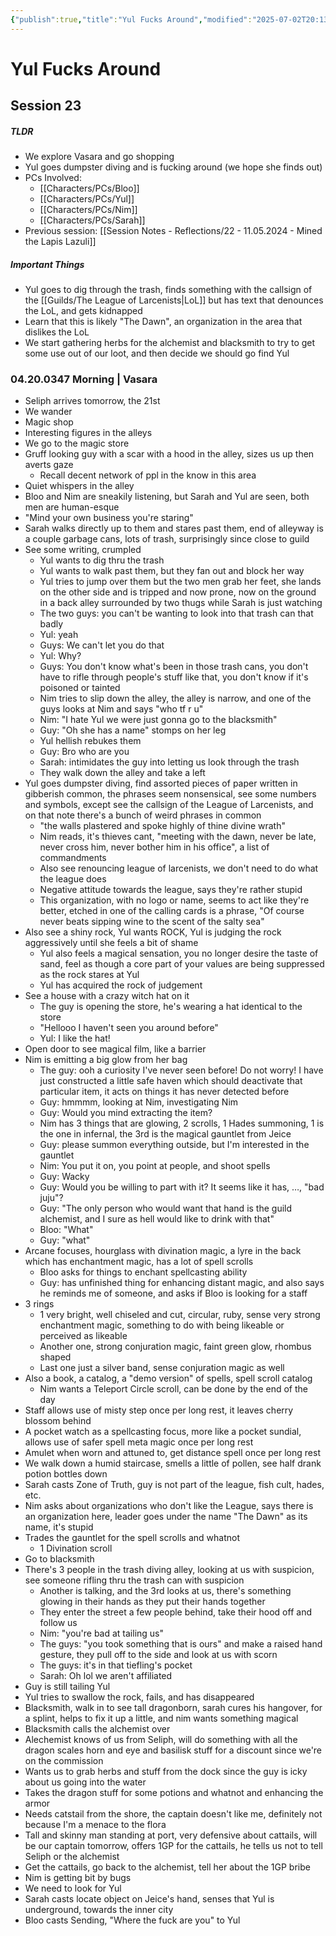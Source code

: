 ```yaml
---
{"publish":true,"title":"Yul Fucks Around","modified":"2025-07-02T20:13:30.756-07:00","cssclasses":""}
---
```




# Yul Fucks Around

## Session 23

##### TLDR

- We explore Vasara and go shopping
- Yul goes dumpster diving and is fucking around (we hope she finds out)
- PCs Involved:
  - [[Characters/PCs/Bloo]]
  - [[Characters/PCs/Yul]]
  - [[Characters/PCs/Nim]]
  - [[Characters/PCs/Sarah]]
- Previous session: [[Session Notes - Reflections/22 - 11.05.2024 - Mined the Lapis Lazuli]]

##### Important Things

- Yul goes to dig through the trash, finds something with the callsign of the [[Guilds/The League of Larcenists\|LoL]] but has text that denounces the LoL, and gets kidnapped
- Learn that this is likely "The Dawn", an organization in the area that dislikes the LoL
- We start gathering herbs for the alchemist and blacksmith to try to get some use out of our loot, and then decide we should go find Yul

### 04.20.0347 Morning | Vasara

- Seliph arrives tomorrow, the 21st
- We wander
- Magic shop
- Interesting figures in the alleys
- We go to the magic store
- Gruff looking guy with a scar with a hood in the alley, sizes us up then averts gaze
  - Recall decent network of ppl in the know in this area
- Quiet whispers in the alley
- Bloo and Nim are sneakily listening, but Sarah and Yul are seen, both men are human-esque
- "Mind your own business you're staring"
- Sarah walks directly up to them and stares past them, end of alleyway is a couple garbage cans, lots of trash, surprisingly since close to guild
- See some writing, crumpled
  - Yul wants to dig thru the trash
  - Yul wants to walk past them, but they fan out and block her way
  - Yul tries to jump over them but the two men grab her feet, she lands on the other side and is tripped and now prone, now on the ground in a back alley surrounded by two thugs while Sarah is just watching
  - The two guys: you can't be wanting to look into that trash can that badly
  - Yul: yeah
  - Guys: We can't let you do that
  - Yul: Why?
  - Guys: You don't know what's been in those trash cans, you don't have to rifle through people's stuff like that, you don't know if it's poisoned or tainted
  - Nim tries to slip down the alley, the alley is narrow, and one of the guys looks at Nim and says "who tf r u"
  - Nim: "I hate Yul we were just gonna go to the blacksmith"
  - Guy: "Oh she has a name" stomps on her leg
  - Yul hellish rebukes them
  - Guy: Bro who are you
  - Sarah: intimidates the guy into letting us look through the trash
  - They walk down the alley and take a left
- Yul goes dumpster diving, find assorted pieces of paper written in gibberish common, the phrases seem nonsensical, see some numbers and symbols, except see the callsign of the League of Larcenists, and on that note there's a bunch of weird phrases in common
  - "the walls plastered and spoke highly of thine divine wrath"
  - Nim reads, it's thieves cant, "meeting with the dawn, never be late, never cross him, never bother him in his office", a list of commandments
  - Also see renouncing league of larcenists, we don't need to do what the league does
  - Negative attitude towards the league, says they're rather stupid
  - This organization, with no logo or name, seems to act like they're better, etched in one of the calling cards is a phrase, "Of course never beats sipping wine to the scent of the salty sea"
- Also see a shiny rock, Yul wants ROCK, Yul is judging the rock aggressively until she feels a bit of shame
  - Yul also feels a magical sensation, you no longer desire the taste of sand, feel as though a core part of your values are being suppressed as the rock stares at Yul
  - Yul has acquired the rock of judgement
- See a house with a crazy witch hat on it
  - The guy is opening the store, he's wearing a hat identical to the store
  - "Hellooo I haven't seen you around before"
  - Yul: I like the hat!
- Open door to see magical film, like a barrier
- Nim is emitting a big glow from her bag
  - The guy: ooh a curiosity I've never seen before! Do not worry! I have just constructed a little safe haven which should deactivate that particular item, it acts on things it has never detected before
  - Guy: hmmmm, looking at Nim, investigating Nim
  - Guy: Would you mind extracting the item?
  - Nim has 3 things that are glowing, 2 scrolls, 1 Hades summoning, 1 is the one in infernal, the 3rd is the magical gauntlet from Jeice
  - Guy: please summon everything outside, but I'm interested in the gauntlet
  - Nim: You put it on, you point at people, and shoot spells
  - Guy: Wacky
  - Guy: Would you be willing to part with it? It seems like it has, …, "bad juju"?
  - Guy: "The only person who would want that hand is the guild alchemist, and I sure as hell would like to drink with that"
  - Bloo: "What"
  - Guy: "what"
- Arcane focuses, hourglass with divination magic, a lyre in the back which has enchantment magic, has a lot of spell scrolls
  - Bloo asks for things to enchant spellcasting ability
  - Guy: has unfinished thing for enhancing distant magic, and also says he reminds me of someone, and asks if Bloo is looking for a staff
- 3 rings
  - 1 very bright, well chiseled and cut, circular, ruby, sense very strong enchantment magic, something to do with being likeable or perceived as likeable
  - Another one, strong conjuration magic, faint green glow, rhombus shaped
  - Last one just a silver band, sense conjuration magic as well
- Also a book, a catalog, a "demo version" of spells, spell scroll catalog
  - Nim wants a Teleport Circle scroll, can be done by the end of the day
- Staff allows use of misty step once per long rest, it leaves cherry blossom behind
- A pocket watch as a spellcasting focus, more like a pocket sundial, allows use of safer spell meta magic once per long rest
- Amulet when worn and attuned to, get distance spell once per long rest
- We walk down a humid staircase, smells a little of pollen, see half drank potion bottles down
- Sarah casts Zone of Truth, guy is not part of the league, fish cult, hades, etc.
- Nim asks about organizations who don't like the League, says there is an organization here, leader goes under the name "The Dawn" as its name, it's stupid
- Trades the gauntlet for the spell scrolls and whatnot
  - 1 Divination scroll
- Go to blacksmith
- There's 3 people in the trash diving alley, looking at us with suspicion, see someone rifling thru the trash can with suspicion
  - Another is talking, and the 3rd looks at us, there's something glowing in their hands as they put their hands together
  - They enter the street a few people behind, take their hood off and follow us
  - Nim: "you're bad at tailing us"
  - The guys: "you took something that is ours" and make a raised hand gesture, they pull off to the side and look at us with scorn
  - The guys: it's in that tiefling's pocket
  - Sarah: Oh lol we aren't affiliated
- Guy is still tailing Yul
- Yul tries to swallow the rock, fails, and has disappeared
- Blacksmith, walk in to see tall dragonborn, sarah cures his hangover, for a splint, helps to fix it up a little, and nim wants something magical
- Blacksmith calls the alchemist over
- Alechemist knows of us from Seliph, will do something with all the dragon scales horn and eye and basilisk stuff for a discount since we're on the commission
- Wants us to grab herbs and stuff from the dock since the guy is icky about us going into the water
- Takes the dragon stuff for some potions and whatnot and enhancing the armor
- Needs catstail from the shore, the captain doesn't like me, definitely not because I'm a menace to the flora
- Tall and skinny man standing at port, very defensive about cattails, will be our captain tomorrow, offers 1GP for the cattails, he tells us not to tell Seliph or the alchemist
- Get the cattails, go back to the alchemist, tell her about the 1GP bribe
- Nim is getting bit by bugs
- We need to look for Yul
- Sarah casts locate object on Jeice's hand, senses that Yul is underground, towards the inner city
- Bloo casts Sending, "Where the fuck are you" to Yul
